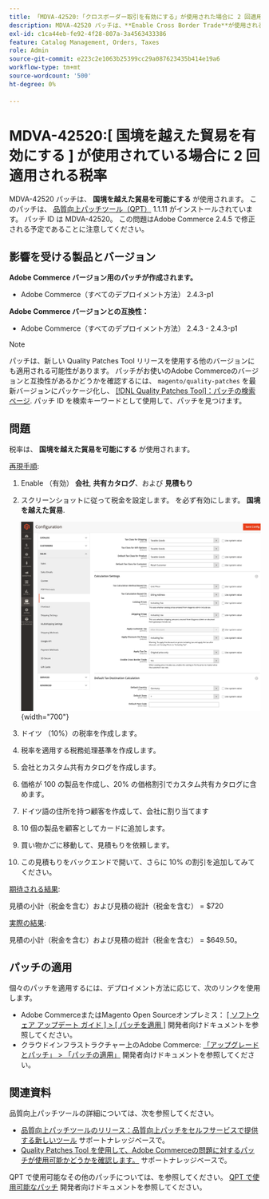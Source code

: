 ```yaml
---
title: 「MDVA-42520:「クロスボーダー取引を有効にする」が使用された場合に 2 回適用される税率」
description: MDVA-42520 パッチは、**Enable Cross Border Trade**が使用されるときに税率が 2 回適用される問題を修正します。 このパッチは、[Quality Patches Tool （QPT） ] （/help/announcements/adobe-commerce-announcements/magento-quality-patches-released-new-tool-to-self-serve-quality-patches.md） 1.1.11 がインストールされている場合に利用できます。 パッチ ID は MDVA-42520。 この問題はAdobe Commerce 2.4.5 で修正される予定であることに注意してください。
exl-id: c1ca44eb-fe92-4f28-807a-3a4563433386
feature: Catalog Management, Orders, Taxes
role: Admin
source-git-commit: e223c2e1063b25399cc29a087623435b414e19a6
workflow-type: tm+mt
source-wordcount: '500'
ht-degree: 0%

---
```


# MDVA-42520:[ 国境を越えた貿易を有効にする ] が使用されている場合に 2 回適用される税率

MDVA-42520 パッチは、 **国境を越えた貿易を可能にする** が使用されます。 このパッチは、 [品質向上パッチツール（QPT）](/help/announcements/adobe-commerce-announcements/magento-quality-patches-released-new-tool-to-self-serve-quality-patches.md) 1.1.11 がインストールされています。 パッチ ID は MDVA-42520。 この問題はAdobe Commerce 2.4.5 で修正される予定であることに注意してください。

## 影響を受ける製品とバージョン

**Adobe Commerce バージョン用のパッチが作成されます。**

* Adobe Commerce（すべてのデプロイメント方法） 2.4.3-p1

**Adobe Commerce バージョンとの互換性：**

* Adobe Commerce（すべてのデプロイメント方法） 2.4.3 - 2.4.3-p1

>[!NOTE]
>
>パッチは、新しい Quality Patches Tool リリースを使用する他のバージョンにも適用される可能性があります。 パッチがお使いのAdobe Commerceのバージョンと互換性があるかどうかを確認するには、 `magento/quality-patches` を最新バージョンにパッケージ化し、 [[!DNL Quality Patches Tool]：パッチの検索ページ](https://devdocs.magento.com/quality-patches/tool.html#patch-grid). パッチ ID を検索キーワードとして使用して、パッチを見つけます。

## 問題

税率は、 **国境を越えた貿易を可能にする** が使用されます。

<u>再現手順</u>:

1. Enable （有効） **会社**, **共有カタログ**、および **見積もり**
1. スクリーンショットに従って税金を設定します。 を必ず有効にします。 **国境を越えた貿易**.

   ![税金設定](/help/support-tools/patches-available-in-qpt-tool/assets/tax_settings_1.png){width="700"}

1. ドイツ （10%）の税率を作成します。
1. 税率を適用する税務処理基準を作成します。
1. 会社とカスタム共有カタログを作成します。
1. 価格が 100 の製品を作成し、20% の価格割引でカスタム共有カタログに含めます。
1. ドイツ語の住所を持つ顧客を作成して、会社に割り当てます
1. 10 個の製品を顧客としてカードに追加します。
1. 買い物かごに移動して、見積もりを依頼します。
1. この見積もりをバックエンドで開いて、さらに 10% の割引を追加してみてください。

<u>期待される結果</u>:

見積の小計（税金を含む）および見積の総計（税金を含む） = $720

<u>実際の結果</u>:

見積の小計（税金を含む）および見積の総計（税金を含む） = $649.50。

## パッチの適用

個々のパッチを適用するには、デプロイメント方法に応じて、次のリンクを使用します。

* Adobe CommerceまたはMagento Open Sourceオンプレミス： [[ ソフトウェア アップデート ガイド ] > [ パッチを適用 ]](https://devdocs.magento.com/guides/v2.4/comp-mgr/patching/mqp.html) 開発者向けドキュメントを参照してください。
* クラウドインフラストラクチャー上のAdobe Commerce: [「アップグレードとパッチ」 > 「パッチの適用」](https://devdocs.magento.com/cloud/project/project-patch.html) 開発者向けドキュメントを参照してください。

## 関連資料

品質向上パッチツールの詳細については、次を参照してください。

* [品質向上パッチツールのリリース：品質向上パッチをセルフサービスで提供する新しいツール](/help/announcements/adobe-commerce-announcements/magento-quality-patches-released-new-tool-to-self-serve-quality-patches.md) サポートナレッジベースで。
* [Quality Patches Tool を使用して、Adobe Commerceの問題に対するパッチが使用可能かどうかを確認します。](/help/support-tools/patches-available-in-qpt-tool/check-patch-for-magento-issue-with-magento-quality-patches.md) サポートナレッジベースで。

QPT で使用可能なその他のパッチについては、を参照してください。 [QPT で使用可能なパッチ](https://devdocs.magento.com/quality-patches/tool.html#patch-grid) 開発者向けドキュメントを参照してください。
